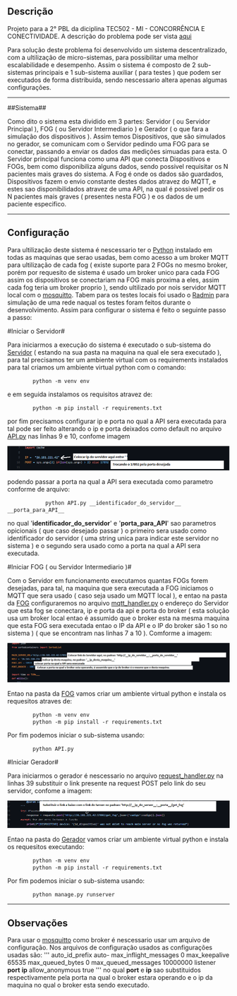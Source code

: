 ## Descrição ##
Projeto para a 2° PBL da diciplina TEC502 - MI - CONCORRÊNCIA E CONECTIVIDADE. A descrição do problema pode ser vista [aqui]()

Para solução deste problema foi desenvolvido um sistema descentralizado, com a ultilização de micro-sistemas, para possibilitar uma melhor escalabilidade e desempenho. Assim o sistema é composto de 2 sub-sistemas principais e 1 sub-sistema auxiliar ( para testes ) que podem ser executados de forma distribuida, sendo nescessario altera apenas algumas configurações.

---

##Sistema##

Como dito o sistema esta dividido em 3 partes: Servidor ( ou Servidor Principal ), FOG ( ou Servidor Intermediario ) e Gerador ( o que fara a simulação dos dispositivos ).
Assim temos Dispositivos, que são simulados no gerador, se comunicam com o Servidor pedindo uma FOG para se conectar, passando a enviar os dados das medições simuadas para esta.
O Servidor principal funciona como uma API que conecta Dispositivos e FOGs, bem como disponibiliza alguns dados, sendo possivel requisitar os N pacientes mais graves do sistema.
A Fog é onde os dados são guardados, Dispositivos fazem o envio constante destes dados atravez do MQTT, e estes sao disponibilidados atravez de uma API, na qual é possivel pedir os N pacientes mais graves ( presentes nesta FOG ) e os dados de um paciente especifico. 

---

## Configuração ##

Para ultilização deste sistema é nescessario ter o [Python](https://www.python.org/) instalado em todas as maquinas que serao usadas, bem como acesso a um broker MQTT para ultilização de cada fog ( existe suporte para 2 FOGs no mesmo broker, porém por requesito de sistema é usado um broker unico para cada FOG assim os dispositivos se conectariam na FOG mais proxima a eles, assim cada fog teria um broker proprio ), sendo ultilizado por nois servidor MQTT local com o [mosquitto](https://mosquitto.org/).
Tabem para os testes locais foi usado o [Radmin](https://www.radmin-vpn.com/br/) para simulação de uma rede naqual os testes foram feitos durante o desenvolvimento.
Assim para configurar o sistema é feito o seguinte passo a passo:

#Iniciar o Servidor#

Para iniciarmos a execução do sistema é executado o sub-sistema do [Servidor](https://github.com/denielfer/pbl-conectvidade-problema2/tree/main/Server) ( estando na sua pasta na maquina na qual ele sera executado ), para tal precisamos ter um ambiente virtual com os requirements instalados para tal criamos um ambiente virtual python com o comando:

			python -m venv env

e em seguida instalamos os requisitos atravez de:

			python -m pip install -r requirements.txt

por fim precisamos configurar ip e porta no qual a API sera executada para tal pode ser feito alterando o ip e porta deixados como default no arquivo [API.py](https://github.com/denielfer/pbl-conectvidade-problema2/blob/main/Server/API.py) nas linhas 9 e 10, confome imagem

![Alt Text](imagens/server_ip_porta.png)

podendo passar a porta na qual a API sera executada como parametro conforme de arquivo:

				python API.py __identificador_do_servidor__ __porta_para_API__


no qual '__identificador_do_servidor__' e '__porta_para_API__' sao parametros opicionais ( que caso desejado passar ) o primeiro sera usado como identificador do servidor ( uma string unica para indicar este servidor no sistema ) e o segundo sera usado como a porta na qual a API sera executada.

#Iniciar FOG ( ou Servidor Intermediario )#

Com o Servidor em funcionamento executamos quantas FOGs forem desejadas, para tal, na maquina que sera executada a FOG iniciamos o MQTT que sera usado ( caso seja usado um MQTT local ), e entao na pasta da [FOG](https://github.com/denielfer/pbl-conectvidade-problema2/tree/main/FOG) configuraremos no arquivo [mqtt_handler.py](https://github.com/denielfer/pbl-conectvidade-problema2/blob/main/FOG/mqtt_handler.py) o endereço do Servidor que esta fog se conectara, ip e porta da api e porta do broker ( esta solução usa um broker local entao é assumido que o broker esta na mesma maquina que esta FOG sera executada entao o IP da API e o IP do broker são 1 so no sistema ) ( que se encontram nas linhas 7 a 10 ). Comforme a imagem:

![Alt Text](imagens/FOG.png)

Entao na pasta da [FOG](https://github.com/denielfer/pbl-conectvidade-problema2/tree/main/FOG) vamos criar um ambiente virtual python e instala os requesitos atraves de:

			python -m venv env
			python -m pip install -r requirements.txt

Por fim podemos iniciar o sub-sistema usando:

			python API.py

#Iniciar Gerador#

Para iniciarmos o gerador é nescessario no arquivo [request_handler.py](https://github.com/denielfer/pbl-conectvidade-problema2/blob/main/Gerador/dispositivo/request_handler.py) na linhas 39 substituir o link presente na request POST pelo link do seu servidor, confome a imagem:

![Alt Text](imagens/gerador.png)

Entao na pasta do [Gerador](https://github.com/denielfer/pbl-conectvidade-problema2/tree/main/Gerador) vamos criar um ambiente virtual python e instala os requesitos executando:

			python -m venv env
			python -m pip install -r requirements.txt

Por fim podemos iniciar o sub-sistema usando:

			python manage.py runserver

---

## Observações ##

Para usar o [mosquitto](https://mosquitto.org/) como broker é nescessario usar um arquivo de configuração. Nos arquivos de configuração usados as configurações usadas são:
'''
	auto_id_prefix auto-
	max_inflight_messages 0
	max_keepalive 65535
	max_queued_bytes 0
	max_queued_messages 10000000
	listener __port__ __ip__
	allow_anonymous true
'''
no qual __port__ e __ip__ sao substituidos respectivamente pela porta na qual o broker estara operando e o ip da maquina no qual o broker esta sendo executado.
